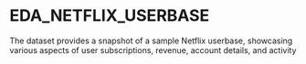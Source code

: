 # EDA_NETFLIX_USERBASE
The dataset provides a snapshot of a sample Netflix userbase, showcasing various aspects of user subscriptions, revenue, account details, and activity
